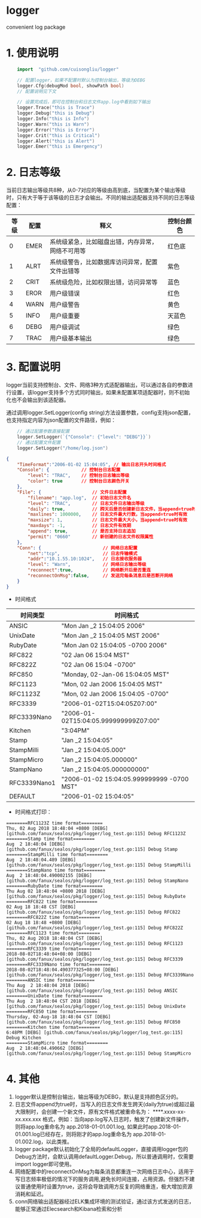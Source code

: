 # logger
convenient log package

# 1. 使用说明
```go
    import  "github.com/cuisongliu/logger"

    // 配置logger，如果不配置时默认为控制台输出，等级为DEBG
    logger.Cfg(debugMod bool, showPath bool)
    // 配置说明见下文

    // 设置完成后，即可在控制台和日志文件app.log中看到如下输出
    logger.Trace("this is Trace")
    logger.Debug("this is Debug")
    logger.Info("this is Info")
    logger.Warn("this is Warn")
    logger.Error("this is Error")
    logger.Crit("this is Critical")
    logger.Alert("this is Alert")
    logger.Emer("this is Emergency")
```

# 2. 日志等级

当前日志输出等级共8种，从0-7对应的等级由高到底，当配置为某个输出等级时，只有大于等于该等级的日志才会输出。不同的输出适配器支持不同的日志等级配置：

| 等级 | 配置 | 释义                                             | 控制台颜色 |
| ---- | ---- | ------------------------------------------------ | ---------- |
| 0    | EMER | 系统级紧急，比如磁盘出错，内存异常，网络不可用等 | 红色底     |
| 1    | ALRT | 系统级警告，比如数据库访问异常，配置文件出错等   | 紫色       |
| 2    | CRIT | 系统级危险，比如权限出错，访问异常等             | 蓝色       |
| 3    | EROR | 用户级错误                                       | 红色       |
| 4    | WARN | 用户级警告                                       | 黄色       |
| 5    | INFO | 用户级重要                                       | 天蓝色     |
| 6    | DEBG | 用户级调试                                       | 绿色       |
| 7    | TRAC | 用户级基本输出                                   | 绿色       |


# 3. 配置说明
logger当前支持控制台、文件、网络3种方式适配器输出，可以通过各自的参数进行设置，该logger支持多个方式同时输出，如果未配置某项适配器时，则不初始化也不会输出到该适配器。

通过调用logger.SetLogger(config string)方法设置参数，config支持json配置，也支持指定内容为json配置的文件路径，例如：
```go
    // 通过配置参数直接配置
    logger.SetLogger(`{"Console": {"level": "DEBG"}}`)
    // 通过配置文件配置
    logger.SetLogger("/home/log.json")

```

```json
{
    "TimeFormat":"2006-01-02 15:04:05", // 输出日志开头时间格式
    "Console": {            // 控制台日志配置
        "level": "TRAC",    // 控制台日志输出等级
        "color": true       // 控制台日志颜色开关 
    },
    "File": {                   // 文件日志配置
        "filename": "app.log",  // 初始日志文件名
        "level": "TRAC",        // 日志文件日志输出等级
        "daily": true,          // 跨天后是否创建新日志文件，当append=true时有效
        "maxlines": 1000000,    // 日志文件最大行数，当append=true时有效
        "maxsize": 1,           // 日志文件最大大小，当append=true时有效
        "maxdays": -1,          // 日志文件有效期
        "append": true,         // 是否支持日志追加
        "permit": "0660"        // 新创建的日志文件权限属性
    },
    "Conn": {                       // 网络日志配置
        "net":"tcp",                // 日志传输模式
        "addr":"10.1.55.10:1024",   // 日志接收服务器
        "level": "Warn",            // 网络日志输出等级
        "reconnect":true,           // 网络断开后是否重连
        "reconnectOnMsg":false,     // 发送完每条消息后是否断开网络
    }
}
```

- 时间格式

| 时间类型     | 时间格式                                  |
| ------------ | ----------------------------------------- |
| ANSIC        | "Mon Jan _2 15:04:05 2006"                |
| UnixDate     | "Mon Jan _2 15:04:05 MST 2006"            |
| RubyDate     | "Mon Jan 02 15:04:05 -0700 2006"          |
| RFC822       | "02 Jan 06 15:04 MST"                     |
| RFC822Z      | "02 Jan 06 15:04 -0700"                   |
| RFC850       | "Monday, 02-Jan-06 15:04:05 MST"          |
| RFC1123      | "Mon, 02 Jan 2006 15:04:05 MST"           |
| RFC1123Z     | "Mon, 02 Jan 2006 15:04:05 -0700"         |
| RFC3339      | "2006-01-02T15:04:05Z07:00"               |
| RFC3339Nano  | "2006-01-02T15:04:05.999999999Z07:00"     |
| Kitchen      | "3:04PM"                                  |
| Stamp        | "Jan _2 15:04:05"                         |
| StampMilli   | "Jan _2 15:04:05.000"                     |
| StampMicro   | "Jan _2 15:04:05.000000"                  |
| StampNano    | "Jan _2 15:04:05.000000000"               |
| RFC3339Nano1 | "2006-01-02 15:04:05.999999999 -0700 MST" |
| DEFAULT      | "2006-01-02 15:04:05"                     |

- 时间格式打印：
```
========RFC1123Z time format========
Thu, 02 Aug 2018 18:48:04 +0800 [DEBG] [github.com/fanux/sealos/pkg/logger/log_test.go:115] Debug RFC1123Z
========Stamp time format========
Aug  2 18:48:04 [DEBG] [github.com/fanux/sealos/pkg/logger/log_test.go:115] Debug Stamp
========StampMilli time format========
Aug  2 18:48:04.489 [DEBG] [github.com/fanux/sealos/pkg/logger/log_test.go:115] Debug StampMilli
========StampNano time format========
Aug  2 18:48:04.490002155 [DEBG] [github.com/fanux/sealos/pkg/logger/log_test.go:115] Debug StampNano
========RubyDate time format========
Thu Aug 02 18:48:04 +0800 2018 [DEBG] [github.com/fanux/sealos/pkg/logger/log_test.go:115] Debug RubyDate
========RFC822 time format========
02 Aug 18 18:48 CST [DEBG] [github.com/fanux/sealos/pkg/logger/log_test.go:115] Debug RFC822
========RFC822Z time format========
02 Aug 18 18:48 +0800 [DEBG] [github.com/fanux/sealos/pkg/logger/log_test.go:115] Debug RFC822Z
========RFC1123 time format========
Thu, 02 Aug 2018 18:48:04 CST [DEBG] [github.com/fanux/sealos/pkg/logger/log_test.go:115] Debug RFC1123
========RFC3339 time format========
2018-08-02T18:48:04+08:00 [DEBG] [github.com/fanux/sealos/pkg/logger/log_test.go:115] Debug RFC3339
========RFC3339Nano time format========
2018-08-02T18:48:04.490377325+08:00 [DEBG] [github.com/fanux/sealos/pkg/logger/log_test.go:115] Debug RFC3339Nano
========ANSIC time format========
Thu Aug  2 18:48:04 2018 [DEBG] [github.com/fanux/sealos/pkg/logger/log_test.go:115] Debug ANSIC
========UnixDate time format========
Thu Aug  2 18:48:04 CST 2018 [DEBG] [github.com/fanux/sealos/pkg/logger/log_test.go:115] Debug UnixDate
========RFC850 time format========
Thursday, 02-Aug-18 18:48:04 CST [DEBG] [github.com/fanux/sealos/pkg/logger/log_test.go:115] Debug RFC850
========Kitchen time format========
6:48PM [DEBG] [github.com/fanux/sealos/pkg/logger/log_test.go:115] Debug Kitchen
========StampMicro time format========
Aug  2 18:48:04.490662 [DEBG] [github.com/fanux/sealos/pkg/logger/log_test.go:115] Debug StampMicro
```

# 4. 其他

1. logger默认是控制台输出，输出等级为DEBG，默认是支持颜色区分的。
2. 日志文件append为true时，当写入的日志文件发生跨天(daily为true)或超过最大限制时，会创建一个新文件，原有文件格式被重命名为： ****.xxxx-xx-xx.xxx.xxx 格式，例如：当向app.log写入日志时，触发了创建新文件操作，则将app.log重命名为 app.2018-01-01.001.log, 如果此时app.2018-01-01.001.log已经存在，则将刚才的app.log重命名为 app.2018-01-01.002.log，以此类推。
3. logger package默认初始化了全局的defaultLogger，直接调用logger包的Debug方法时，会默认调用defaultLogger.Debug，所以普通调用时，仅需要import logger即可使用。
4. 网络配置中的reconnectOnMsg为每条消息都重连一次网络日志中心，适用于写日志频率极低的情况下的服务调用,避免长时间连接，占用资源。但强烈不建议普通使用时设置为true，这将会导致调用方反复的网络重连，极大增加资源消耗和延迟。
5. conn网络输出适配器经过ELK集成环境的测试验证，通过该方式发送的日志，能够正常通过Elecsearch和Kibana检索和分析
